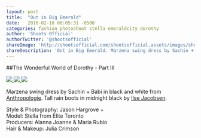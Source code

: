 ```yaml
---
layout: post
title:  "Out in Big Emerald"
date:   2016-02-16 00:05:31 -0500
categories: fashion photoshoot stella emeraldcity dorothy 
author: 'Shoots Official'
authorTwitter: '@shootsofficial'
shareImage: 'http://shootsofficial.com/shootsofficial.assets/images/shoots-emeraldcity-dorothy-jasonhargrove-scotchandsoda.jpeg'
shareDescription: 'Out in Big Emerald. Marzena swing dress by Sachin + Babi from Anthropologie. Tall rain boots by Ilse Jacobsen.'
---
```


##The Wonderful World of Dorothy - Part III

<a href="http://shootsofficial.com/fashion/photoshoot/stella/emeraldcity/dorothy/2016/02/12/emerald-city-life.html">
  <img src="http://shootsofficial.com/shootsofficial.assets/images/shoots-jasonhargrove-bigemerald-anthropologie.jpeg">
</a> 

<a href="http://shootsofficial.com/fashion/photoshoot/stella/emeraldcity/dorothy/2016/02/12/emerald-city-life.html">
  <img src="http://shootsofficial.com/shootsofficial.assets/images/shoots-jasonhargrove-bigemerald-bracelets.jpg">
</a> 

<a href="http://shootsofficial.com/fashion/photoshoot/stella/emeraldcity/dorothy/2016/02/12/emerald-city-life.html">
  <img src="http://shootsofficial.com/shootsofficial.assets/images/shoots-jasonhargrove-bigemerald-anthropologie-ilsejacobsen.jpg">
</a> 

<!--more-->

Marzena swing dress by Sachin + Babi in black and white from [Anthropologie](http://www.anthropologie.com/anthro/product/clothes-dresses/4130200890203.jsp#/). Tall rain boots in midnight black by [Ilse Jacobsen](http://www.ilsejacobsen.com/rain-boot-long-classic-with-laces-RUB1.html?c=67478). 

Style & Photography: Jason Hargrove +  
Model: Stella from Elite Toronto  
Producers: Alanna Joanne & Maria Rubio  
Hair & Makeup: Julia Crimson  
